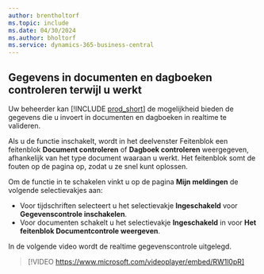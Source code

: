 ```yaml
---
author: brentholtorf
ms.topic: include
ms.date: 04/30/2024
ms.author: bholtorf
ms.service: dynamics-365-business-central
---
```

## <a name="check-data-in-documents-and-journals-while-you-work"></a>Gegevens in documenten en dagboeken controleren terwijl u werkt

Uw beheerder kan [!INCLUDE [prod_short](prod_short.md)] de mogelijkheid bieden de gegevens die u invoert in documenten en dagboeken in realtime te valideren.

Als u de functie inschakelt, wordt in het deelvenster Feitenblok een feitenblok **Document controleren** of **Dagboek controleren** weergegeven, afhankelijk van het type document waaraan u werkt. Het feitenblok somt de fouten op de pagina op, zodat u ze snel kunt oplossen.

Om de functie in te schakelen vinkt u op de pagina **Mijn meldingen** de volgende selectievakjes aan:

* Voor tijdschriften selecteert u het selectievakje **Ingeschakeld** voor **Gegevenscontrole inschakelen**.
* Voor documenten schakelt u het selectievakje **Ingeschakeld** in voor **Het feitenblok Documentcontrole weergeven**.

In de volgende video wordt de realtime gegevenscontrole uitgelegd.

> [!VIDEO https://www.microsoft.com/videoplayer/embed/RW1l0pR]
